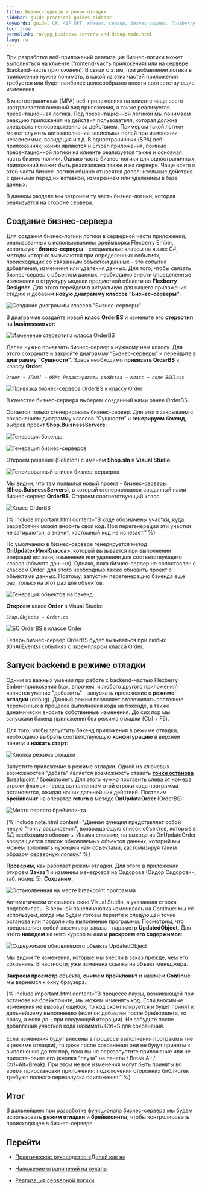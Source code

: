 ```yaml
---
title: Бизнес-серверы и режим отладки
sidebar: guide-practical-guides_sidebar
keywords: guide, C#, ASP.NET, клиент, сервер, бизнес-сервер, flexberry designer, стадия, диаграмма классов, брейкпоинт
toc: true
permalink: ru/gpg_business-servers-and-debug-mode.html
lang: ru
---
```


При разработке веб-приложений реализация бизнес-логики может выполняться на клиенте (frontend-часть приложения) или на сервере (backend-часть приложения). В связи с этим, при добавлении логики в приложение нужно понимать, в какой из этих частей приложения требуется или будет наиболее целесообразно внести соответствующие изменения.

В многостраничных (MPA) веб-приложениях на клиенте чаще всего настраивается внешний вид приложения, а также реализуется презентационная логика. Под презентационной логикой мы понимаем реакцию приложения на действия пользователя, которая должна следовать непосредственно за действием. Примером такой логики может служить автозаполнение зависимых полей при изменении независимых, валидация и т.д. В одностраничных (SPA) веб-приложениях, коими являются и Ember-приложения, помимо презентационной логики на клиенте реализуется также и основная часть бизнес-логики. Однако часть бизнес-логики для одностраничных приложений может быть реализована также и на сервере. Чаще всего к этой части бизнес-логики обычно относятся дополнительные действия с данными перед их вставкой, измерением или удалением в базе данных.

В данном разделе мы затронем ту часть бизнес-логики, которая реализуется на стороне сервера.

## Создание бизнес-сервера

Для создания бизнес-логики логики в серверной части приложений, реализованных с использованием фреймворка Flexberry Ember, используют **бизнес-серверы** - специальные классы на языке C#, методы которых вызываются при определенных событиях, происходящих со связанным объектом данных - это события добавления, изменения или удаления данных.
Для того, чтобы связать бизнес-сервер с объектом данных, необходимо внести определенные изменения в структуру модели предметной области во **Flexberry Designer**. Для этого перейдем в актуальную для нашего приложения стадию и добавим **новую диаграмму классов “Бизнес-серверы”**:

![Создание диаграммы классов "Бизнес-серверы"](/images/pages/guides/flexberry-ember/7-1-business-servers-and-debug-mode/7-1-1.png)

В диаграмме создайте новый **класс OrderBS** и измените его **стереотип** на **businessserver**:

![Изменение стереотипа класса OrderBS](/images/pages/guides/flexberry-ember/7-1-business-servers-and-debug-mode/7-1-2.png)

Далее нужно привязать бизнес-сервер к нужному нам классу. Для этого сохраните и закройте диаграмму “Бизнес-серверы” и перейдите в **диаграмму “Сущности”**. Здесь необходимо **привязать OrderBS** к классу **Order**:

*`Order → [ПКМ] → ORM: Редактировать свойства → Класс → поле BSClass`*

![Привязка бизнес-сервера OrderBS к классу Order](/images/pages/guides/flexberry-ember/7-1-business-servers-and-debug-mode/7-1-3.png)

В качестве бизнес-сервера выберем созданный нами ранее OrderBS.

Остается только сгенерировать бизнес-сервер. Для этого закрываем с сохранением диаграмму классов “Сущности” и **генерируем бэкенд**, выбрав проект **Shop.BuisnessServers**:

![Генерация бэкенда](/images/pages/guides/flexberry-ember/7-1-business-servers-and-debug-mode/7-1-4.png)

![Генерация бизнес-серверов](/images/pages/guides/flexberry-ember/7-1-business-servers-and-debug-mode/7-1-5.png)

Откроем решение (Solution) с именем **Shop.sln** в **Visual Studio**:

![Генеированный список бизнес-серверов](/images/pages/guides/flexberry-ember/7-1-business-servers-and-debug-mode/7-1-6.png)

Мы видим, что там появился новый проект - бизнес-серверы (**Shop.BuisnessServers**), в который сгенерировался созданный нами бизнес-сервер **OrderBS**. Откроем соответствующий класс:

![Класс OrderBS](/images/pages/guides/flexberry-ember/7-1-business-servers-and-debug-mode/7-1-7.png)

{% include important.html content="В коде обозначены участки, куда разработчик может вносить свой код. При перегенерации эти участки не затираются, а значит, кастомный код не исчезает." %}

По умолчанию в бизнес-сервере генерируется метод **OnUpdate<ИмяКласса>**, который вызывается при выполнении операций вставки, изменения или удаления для соответствующего класса (объекта данных). Однако, пока бизнес-сервер не сопоставлен с классом Order: для этого необходимо также обновить проект с объектами данных. Поэтому, запустим перегенерацию бэкенда еще раз, только на этот раз для объектов:

![Генерация объектов на бэкенд](/images/pages/guides/flexberry-ember/7-1-business-servers-and-debug-mode/7-1-8.png)

**Откроем** класс **Order** в Visual Studio:

*`Shop.Objects → Order.cs`*

![БС OrderBS в классе Order](/images/pages/guides/flexberry-ember/7-1-business-servers-and-debug-mode/7-1-9.png)

Теперь бизнес-сервер OrderBS будет вызываться при любых (OnAllEvents) событиях с экземпляром класса Order.

## Запуск backend в режиме отладки

Одним из важных умений при работе с backend-частью Flexberry Ember-приложения (как, впрочем, и любого другого приложения) является умение "дебажить" - запускать приложение в **режиме отладки** (debug). Данный режим позволяет отслеживать состояние переменных в процессе выполнения кода на бэкенде, а также динамически вносить собственные изменения. До сих пор мы запускали бэкенд приложения без режима отладки (Ctrl + F5).

Для того, чтобы запустить бэкенд приложения в режиме отладки, необходимо выбрать соответствующую **конфигурацию** в верхней панели и **нажать старт**:

![Кнопка режима отладки](/images/pages/guides/flexberry-ember/7-1-business-servers-and-debug-mode/7-1-10.png)

Запустите приложение в режиме отладки.
Одной из ключевых возможностей "дебага" является возможность ставить **[точки останова](https://docs.microsoft.com/ru-ru/visualstudio/debugger/using-breakpoints?view=vs-2019)** (breakpoint / брейкпоинт). Для этого нужно поставить слева от номера строки флажок: перед выполнением этой строки кода программа остановится, ожидая наших дальнейших действий. Поставим **брейкпоинт** на оператор **return** в методе **OnUpdateOrder** (OrderBS):

![Место первого брейкпоинта](/images/pages/guides/flexberry-ember/7-1-business-servers-and-debug-mode/7-1-11.png)

{% include note.html content="Данная функция представляет собой некую &#34;точку расширения&#34;, возвращающую список объектов, которые в БД необходимо обновить. Иными словами, на выходе из OnUpdateOrder возвращается список обновляемых объектов данных, который мы можем пополнять нужными нам объектами, кастомизируя таким образом серверную логику." %}

**Проверим**, как работает режим отладки. Для этого в приложении откроем **Заказ 1** и изменим менеджера на Сидорова (Сидор Сидорович, таб. номер 5). **Сохраним**.

![Останолвенная на месте breakpoint программа](/images/pages/guides/flexberry-ember/7-1-business-servers-and-debug-mode/7-1-12.png)

Автоматически открылось окно Visual Studio, а указанная строка подсветилась. В верхней панели кнопка изменилась на Continue: мы её используем, когда мы будем готовы перейти к следующей точке останова или продолжить выполнение программы. Посмотрим, что представляет собой экземпляр заказа - параметр **UpdatedObject**. Для этого **наведем** на него курсор мыши и **раскроем его содержимое**:

![Содержимое обновляемого объекта UpdatedObject](/images/pages/guides/flexberry-ember/7-1-business-servers-and-debug-mode/7-1-13.png)

Мы видим те изменения, которые мы внесли в заказ прежде, чем его сохранить. В частности, уже изменена ссылка на объект менеджера. 

**Закроем просмотр** объекта, **снимем брейкпоинт** и нажмем **Continue**: мы вернемся к окну браузера.

{% include important.html content="В процессе паузы, возникающей при останове на брейкпоинте, мы можем изменять код. Если вносимые изменения не вызовут ошибок, то код скомпилируется и будет принят к дальнейшему выполнению (если он добавлен после брейкпоинта, то сразу, а если до - при следующей итерации). Не забудьте после добавления участков кода нажимать Ctrl+S для сохранения.<br><br>
Если изменения будут внесены в процессе выполнения программы (не в режиме отладки), то даже после сохранения они не будут приняты к выполнению до тех пор, пока вы не перезапустите приложение или не приостановите его (кнопка &#34;пауза&#34; на панели / Break All / Ctrl+Alt+Break). При этом не все изменения могут быть приняты во время приостановки приложения: подключения сторонних библиотек требуют полного перезапуска приложения." %}

## Итог

В дальнейшем <u>при разработке функционала бизнес-сервера</u> мы будем использовать **режим отладки** и **брейкпоинты**, чтобы контролировать происходящее в бизнес-сервере.

## Перейти

* [Практическое руководство  «Делай как я»](gpg_landing-page.html) <i class="fa fa-arrow-up" aria-hidden="true"></i>

* [Наложение ограничений на лукапы](gpg_lookup-restrictions.html) <i class="fa fa-arrow-left" aria-hidden="true"></i>
* [Реализация серверной логики](gpg_server-logic-implementation.html) <i class="fa fa-arrow-right" aria-hidden="true"></i>